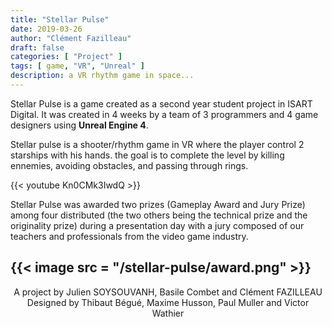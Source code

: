 ```yaml
---
title: "Stellar Pulse"
date: 2019-03-26
author: "Clément Fazilleau"
draft: false
categories: [ "Project" ]
tags: [ game, "VR", "Unreal" ]
description: a VR rhythm game in space...
---
```


Stellar Pulse is a game created as a second year student project in ISART Digital. It was created in 4 weeks by a team of 3 programmers and 4 game designers using __Unreal Engine 4__.

Stellar pulse is a shooter/rhythm game in VR where the player control 2 starships with his hands. the goal is to complete the level by killing ennemies, avoiding obstacles, and passing through rings.

{{< youtube Kn0CMk3IwdQ >}}

Stellar Pulse was awarded two prizes (Gameplay Award and Jury Prize) among four distributed (the two others being the technical prize and the originality prize) during a presentation day with a jury composed of our teachers and professionals from the video game industry.

{{< image src = "/stellar-pulse/award.png" >}}
---------------

<div align = "center"> A project by Julien SOYSOUVANH, Basile Combet and Clément FAZILLEAU </div>
<div align = "center"> Designed by Thibaut Bégué, Maxime Husson, Paul Muller and Victor Wathier </div>
